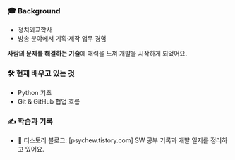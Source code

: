 
### 🎓 Background
- 정치외교학사
- 방송 분야에서 기획·제작 업무 경험

**사람의 문제를 해결하는 기술**에 매력을 느껴 개발을 시작하게 되었어요.

### 🛠️ 현재 배우고 있는 것
- Python 기초
- Git & GitHub 협업 흐름

### ✍️ 학습과 기록
- 📘 티스토리 블로그: [psychew.tistory.com]
  SW 공부 기록과 개발 일지를 정리하고 있어요.



<!--
**psychewooo/psychewooo** is a ✨ _special_ ✨ repository because its `README.md` (this file) appears on your GitHub profile.

Here are some ideas to get you started:

- 🔭 I’m currently working on ...
- 🌱 I’m currently learning ...
- 👯 I’m looking to collaborate on ...
- 🤔 I’m looking for help with ...
- 💬 Ask me about ...
- 📫 How to reach me: ...
- 😄 Pronouns: ...
- ⚡ Fun fact: ...
-->
